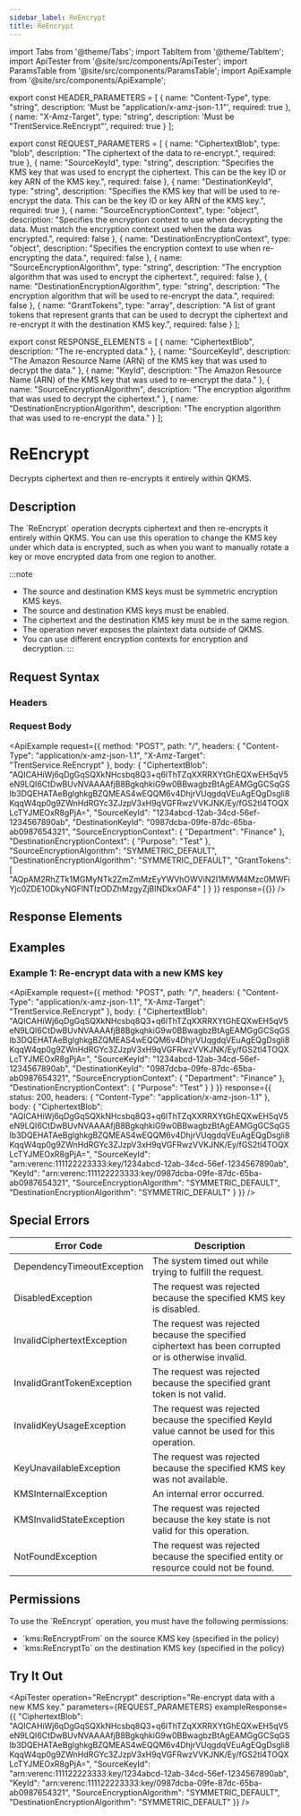 ```yaml
---
sidebar_label: ReEncrypt
title: ReEncrypt
---
```


import Tabs from '@theme/Tabs';
import TabItem from '@theme/TabItem';
import ApiTester from '@site/src/components/ApiTester';
import ParamsTable from '@site/src/components/ParamsTable';
import ApiExample from '@site/src/components/ApiExample';

export const HEADER_PARAMETERS = [
  {
    name: "Content-Type",
    type: "string",
    description: 'Must be "application/x-amz-json-1.1"',
    required: true
  },
  {
    name: "X-Amz-Target",
    type: "string", 
    description: 'Must be "TrentService.ReEncrypt"',
    required: true
  }
];

export const REQUEST_PARAMETERS = [
  {
    name: "CiphertextBlob",
    type: "blob",
    description: "The ciphertext of the data to re-encrypt.",
    required: true
  },
  {
    name: "SourceKeyId",
    type: "string",
    description: "Specifies the KMS key that was used to encrypt the ciphertext. This can be the key ID or key ARN of the KMS key.",
    required: false
  },
  {
    name: "DestinationKeyId",
    type: "string",
    description: "Specifies the KMS key that will be used to re-encrypt the data. This can be the key ID or key ARN of the KMS key.",
    required: true
  },
  {
    name: "SourceEncryptionContext",
    type: "object",
    description: "Specifies the encryption context to use when decrypting the data. Must match the encryption context used when the data was encrypted.",
    required: false
  },
  {
    name: "DestinationEncryptionContext",
    type: "object",
    description: "Specifies the encryption context to use when re-encrypting the data.",
    required: false
  },
  {
    name: "SourceEncryptionAlgorithm",
    type: "string",
    description: "The encryption algorithm that was used to encrypt the ciphertext.",
    required: false
  },
  {
    name: "DestinationEncryptionAlgorithm",
    type: "string",
    description: "The encryption algorithm that will be used to re-encrypt the data.",
    required: false
  },
  {
    name: "GrantTokens",
    type: "array",
    description: "A list of grant tokens that represent grants that can be used to decrypt the ciphertext and re-encrypt it with the destination KMS key.",
    required: false
  }
];

export const RESPONSE_ELEMENTS = [
  {
    name: "CiphertextBlob",
    description: "The re-encrypted data."
  },
  {
    name: "SourceKeyId",
    description: "The Amazon Resource Name (ARN) of the KMS key that was used to decrypt the data."
  },
  {
    name: "KeyId",
    description: "The Amazon Resource Name (ARN) of the KMS key that was used to re-encrypt the data."
  },
  {
    name: "SourceEncryptionAlgorithm",
    description: "The encryption algorithm that was used to decrypt the ciphertext."
  },
  {
    name: "DestinationEncryptionAlgorithm",
    description: "The encryption algorithm that was used to re-encrypt the data."
  }
];

# ReEncrypt

Decrypts ciphertext and then re-encrypts it entirely within QKMS.

## Description

The \`ReEncrypt\` operation decrypts ciphertext and then re-encrypts it entirely within QKMS. You can use this operation to change the KMS key under which data is encrypted, such as when you want to manually rotate a key or move encrypted data from one region to another.

:::note
- The source and destination KMS keys must be symmetric encryption KMS keys.
- The source and destination KMS keys must be enabled.
- The ciphertext and the destination KMS key must be in the same region.
- The operation never exposes the plaintext data outside of QKMS.
- You can use different encryption contexts for encryption and decryption.
:::

## Request Syntax

### Headers

<ParamsTable parameters={HEADER_PARAMETERS} />

### Request Body

<ParamsTable parameters={REQUEST_PARAMETERS} />

<ApiExample
  request={{
    method: "POST",
    path: "/",
    headers: {
      "Content-Type": "application/x-amz-json-1.1",
      "X-Amz-Target": "TrentService.ReEncrypt"
    },
    body: {
      "CiphertextBlob": "AQICAHiWj6qDgGqSQXkNHcsbq8Q3+q6lThTZqXXRRXYtGhEQXwEH5qV5eN9LQI6CtDwBUvNVAAAAfjB8BgkqhkiG9w0BBwagbzBtAgEAMGgGCSqGSIb3DQEHATAeBglghkgBZQMEAS4wEQQM6v4DhjrVUqgdqVEuAgEQgDsgli8KqqW4qp0g9ZWnHdRGYc3ZJzpV3xH9qVGFRwzVVKJNK/Ey/fGS2tl4TOQXLcTYJMEOxR8gPjA=",
      "SourceKeyId": "1234abcd-12ab-34cd-56ef-1234567890ab",
      "DestinationKeyId": "0987dcba-09fe-87dc-65ba-ab0987654321",
      "SourceEncryptionContext": {
        "Department": "Finance"
      },
      "DestinationEncryptionContext": {
        "Purpose": "Test"
      },
      "SourceEncryptionAlgorithm": "SYMMETRIC_DEFAULT",
      "DestinationEncryptionAlgorithm": "SYMMETRIC_DEFAULT",
      "GrantTokens": [
        "AQpAM2RhZTk1MGMyNTk2ZmZmMzEyYWVhOWViN2I1MWM4Mzc0MWFiYjc0ZDE1ODkyNGFlNTIzODZhMzgyZjBlNDkxOAF4"
      ]
    }
  }}
  response={{}}
/>

## Response Elements

<ParamsTable responseElements={RESPONSE_ELEMENTS} type="response" />

## Examples

### Example 1: Re-encrypt data with a new KMS key

<ApiExample
  request={{
    method: "POST",
    path: "/",
    headers: {
      "Content-Type": "application/x-amz-json-1.1",
      "X-Amz-Target": "TrentService.ReEncrypt"
    },
    body: {
      "CiphertextBlob": "AQICAHiWj6qDgGqSQXkNHcsbq8Q3+q6lThTZqXXRRXYtGhEQXwEH5qV5eN9LQI6CtDwBUvNVAAAAfjB8BgkqhkiG9w0BBwagbzBtAgEAMGgGCSqGSIb3DQEHATAeBglghkgBZQMEAS4wEQQM6v4DhjrVUqgdqVEuAgEQgDsgli8KqqW4qp0g9ZWnHdRGYc3ZJzpV3xH9qVGFRwzVVKJNK/Ey/fGS2tl4TOQXLcTYJMEOxR8gPjA=",
      "SourceKeyId": "1234abcd-12ab-34cd-56ef-1234567890ab",
      "DestinationKeyId": "0987dcba-09fe-87dc-65ba-ab0987654321",
      "SourceEncryptionContext": {
        "Department": "Finance"
      },
      "DestinationEncryptionContext": {
        "Purpose": "Test"
      }
    }
  }}
  response={{
    status: 200,
    headers: {
      "Content-Type": "application/x-amz-json-1.1"
    },
    body: {
      "CiphertextBlob": "AQICAHiWj6qDgGqSQXkNHcsbq8Q3+q6lThTZqXXRRXYtGhEQXwEH5qV5eN9LQI6CtDwBUvNVAAAAfjB8BgkqhkiG9w0BBwagbzBtAgEAMGgGCSqGSIb3DQEHATAeBglghkgBZQMEAS4wEQQM6v4DhjrVUqgdqVEuAgEQgDsgli8KqqW4qp0g9ZWnHdRGYc3ZJzpV3xH9qVGFRwzVVKJNK/Ey/fGS2tl4TOQXLcTYJMEOxR8gPjA=",
      "SourceKeyId": "arn:verenc:111122223333:key/1234abcd-12ab-34cd-56ef-1234567890ab",
      "KeyId": "arn:verenc:111122223333:key/0987dcba-09fe-87dc-65ba-ab0987654321",
      "SourceEncryptionAlgorithm": "SYMMETRIC_DEFAULT",
      "DestinationEncryptionAlgorithm": "SYMMETRIC_DEFAULT"
    }
  }}
/>

## Special Errors

| Error Code | Description |
|------------|-------------|
| DependencyTimeoutException | The system timed out while trying to fulfill the request. |
| DisabledException | The request was rejected because the specified KMS key is disabled. |
| InvalidCiphertextException | The request was rejected because the specified ciphertext has been corrupted or is otherwise invalid. |
| InvalidGrantTokenException | The request was rejected because the specified grant token is not valid. |
| InvalidKeyUsageException | The request was rejected because the specified KeyId value cannot be used for this operation. |
| KeyUnavailableException | The request was rejected because the specified KMS key was not available. |
| KMSInternalException | An internal error occurred. |
| KMSInvalidStateException | The request was rejected because the key state is not valid for this operation. |
| NotFoundException | The request was rejected because the specified entity or resource could not be found. |

## Permissions

To use the \`ReEncrypt\` operation, you must have the following permissions:
- \`kms:ReEncryptFrom\` on the source KMS key (specified in the policy)
- \`kms:ReEncryptTo\` on the destination KMS key (specified in the policy)

## Try It Out

<ApiTester
  operation="ReEncrypt"
  description="Re-encrypt data with a new KMS key."
  parameters={REQUEST_PARAMETERS}
  exampleResponse={{
    "CiphertextBlob": "AQICAHiWj6qDgGqSQXkNHcsbq8Q3+q6lThTZqXXRRXYtGhEQXwEH5qV5eN9LQI6CtDwBUvNVAAAAfjB8BgkqhkiG9w0BBwagbzBtAgEAMGgGCSqGSIb3DQEHATAeBglghkgBZQMEAS4wEQQM6v4DhjrVUqgdqVEuAgEQgDsgli8KqqW4qp0g9ZWnHdRGYc3ZJzpV3xH9qVGFRwzVVKJNK/Ey/fGS2tl4TOQXLcTYJMEOxR8gPjA=",
    "SourceKeyId": "arn:verenc:111122223333:key/1234abcd-12ab-34cd-56ef-1234567890ab",
    "KeyId": "arn:verenc:111122223333:key/0987dcba-09fe-87dc-65ba-ab0987654321",
    "SourceEncryptionAlgorithm": "SYMMETRIC_DEFAULT",
    "DestinationEncryptionAlgorithm": "SYMMETRIC_DEFAULT"
  }}
/> 